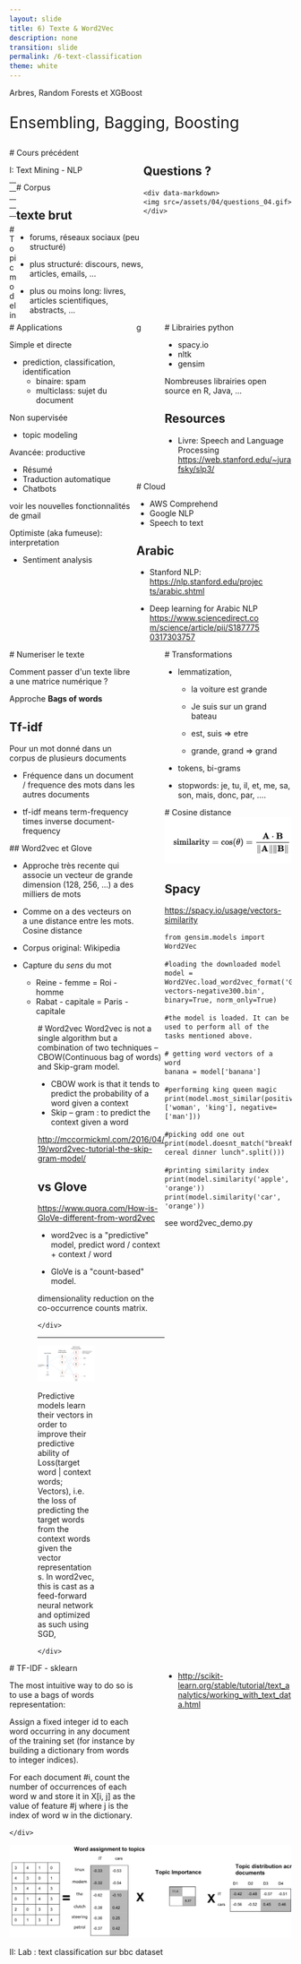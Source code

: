 ```yaml
---
layout: slide
title: 6) Texte & Word2Vec
description: none
transition: slide
permalink: /6-text-classification
theme: white
---
```


<section data-markdown>
<div class=centerbox>
<p class=top> Arbres, Random Forests et XGBoost</p>
<p style ='font-size:28px;'>Ensembling, Bagging, Boosting</p>
</div>
</section>

<section>
<div style='float:right;'>
    <h1>Questions ?</h1>

    <div data-markdown>
    <img src=/assets/04/questions_04.gif>
    </div>
</div>

<div data-markdown>
# Cours précédent

</div>
</section>

<section data-markdown>
<div class=centerbox>
<p class=top>
I: Text Mining - NLP
</p>
</div>
</section>


<section>
<div style='float:right; width:45%;  '>
    <div data-markdown>
# Corpus

## texte brut

* forums, réseaux sociaux (peu structuré)
* plus structuré: discours, news, articles, emails, ...
* plus ou moins long: livres, articles scientifiques, abstracts, ...

    </div>
</div>
<hr class='vline' />
<div style='float:left; width:45%;  '>
    <div data-markdown>
# Applications

Simple et directe

* prediction, classification, identification
    * binaire: spam
    * multiclass: sujet du document

Non supervisée

* topic modeling

Avancée: productive

* Résumé
* Traduction automatique
* Chatbots

voir les nouvelles fonctionnalités de gmail

Optimiste (aka fumeuse): interpretation

*  Sentiment analysis


    </div>
</div>
</section>



<section>
<div style='float:right; width:45%;  '>
    <div data-markdown>
# Librairies python

* spacy.io
* nltk
* gensim



Nombreuses librairies open source en R, Java, ...

# Resources

* Livre: Speech and Language Processing https://web.stanford.edu/~jurafsky/slp3/

    </div>
</div>
<hr class='vline' />
<div style='float:left; width:45%;  '>
    <div data-markdown>
# Cloud

* AWS Comprehend
* Google NLP
* Speech to text

# Arabic

* Stanford NLP: https://nlp.stanford.edu/projects/arabic.shtml
* Deep learning for Arabic NLP https://www.sciencedirect.com/science/article/pii/S1877750317303757


    </div>
</div>
</section>

<section>
<div style='float:right; width:45%;  '>
    <div data-markdown>
# Transformations

* lemmatization,

    * la voiture est grande
    * Je suis sur un grand bateau

    * est, suis => etre
    * grande, grand => grand


* tokens, bi-grams
* stopwords: je, tu, il, et, me, sa, son, mais, donc, par, ....


    </div>
</div>
<hr class='vline' />
<div style='float:left; width:45%;  '>
    <div data-markdown>
# Numeriser le texte

Comment passer d'un texte libre a une matrice numérique ?

Approche **Bags of words**

## Tf-idf

Pour un mot donné dans un corpus de plusieurs documents

* Fréquence dans un document / frequence des mots dans les autres documents

* tf-idf means term-frequency times inverse document-frequency

    </div>
</div>
</section>

<section>
<div style='float:right; width:45%;  '>
    <div data-markdown>
# Cosine distance
<img src=/assets/06/cosine_similarity.png>

# Spacy
https://spacy.io/usage/vectors-similarity

    from gensim.models import Word2Vec

    #loading the downloaded model
    model = Word2Vec.load_word2vec_format('GoogleNews-vectors-negative300.bin', binary=True, norm_only=True)

    #the model is loaded. It can be used to perform all of the tasks mentioned above.

    # getting word vectors of a word
    banana = model['banana']

    #performing king queen magic
    print(model.most_similar(positive=['woman', 'king'], negative=['man']))

    #picking odd one out
    print(model.doesnt_match("breakfast cereal dinner lunch".split()))

    #printing similarity index
    print(model.similarity('apple', 'orange'))
    print(model.similarity('car', 'orange'))

see word2vec_demo.py
    </div>
</div>
<hr class='vline' />
<div style='float:left; width:45%;  '>
    <div data-markdown>
## Word2vec et Glove

* Approche très recente qui associe un vecteur de grande dimension (128, 256, ...) a des milliers de mots

* Comme on a des vecteurs on a une distance entre les mots. Cosine distance

* Corpus original: Wikipedia

* Capture du *sens* du mot

    * Reine - femme = Roi - homme
    * Rabat - capitale = Paris - capitale




    </div>
</div>
</section>


<section>
<div style='float:right; width:45%;  '>
    <div data-markdown>
# Word2vec
Word2vec is not a single algorithm but a combination of two techniques – CBOW(Continuous bag of words) and Skip-gram model.

* CBOW work is that it tends to predict the probability of a word given a context
* Skip – gram : to predict the context given a word

http://mccormickml.com/2016/04/19/word2vec-tutorial-the-skip-gram-model/

# vs Glove

https://www.quora.com/How-is-GloVe-different-from-word2vec

* word2vec is a "predictive" model, predict word / context + context / word


* GloVe is a "count-based" model.

dimensionality reduction on the co-occurrence counts matrix.

    </div>
</div>
<hr class='vline' />
<div style='float:left; width:45%;  '>
    <div data-markdown>
<img src=/assets/06/skip_gram_net_arch.png>

Predictive models learn their vectors in order to improve their predictive ability of Loss(target word | context words; Vectors), i.e. the loss of predicting the target words from the context words given the vector representations. In word2vec, this is cast as a feed-forward neural network and optimized as such using SGD,

    </div>
</div>
</section>




<section>
<div style='float:right; width:45%;  '>
    <div data-markdown>

* http://scikit-learn.org/stable/tutorial/text_analytics/working_with_text_data.html


    </div>
</div>
<hr class='vline' />
<div style='float:left; width:45%;  '>
    <div data-markdown>
# TF-IDF - sklearn

The most intuitive way to do so is to use a bags of words representation:

Assign a fixed integer id to each word occurring in any document of the training set (for instance by building a dictionary from words to integer indices).

For each document #i, count the number of occurrences of each word w and store it in X[i, j] as the value of feature #j where j is the index of word w in the dictionary.

    </div>
</div>
</section>


<section data-markdown>
# Topic modeling

<img src=/assets/06/lsa_decomposition_example_03.png>
</section>


<section data-markdown>
<div class=centerbox>
<p class=top>
II: Lab : text classification sur bbc dataset
</p>
</div>
</section>
